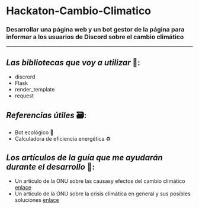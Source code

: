 # Hackaton-Cambio-Climatico

### Desarrollar una página web y un bot gestor de la página para informar a los usuarios de Discord sobre el cambio climático

---
## *Las bibliotecas que voy a utilizar* 📑:
- discrord
- Flask
- render_template
- request

## *Referencias útiles* 🗃️:
- Bot ecológico 🤖
- Calculadora de eficiencia energética ♻️

## *Los artículos de la guía que me ayudarán durante el desarrollo* 🔗:
- Un articulo de la ONU sobre las causasy efectos del cambio climático  [enlace](https://www.un.org/es/climatechange/science/causes-effects-climate-change)
- Un artículo de la ONU sobre la crisis climática en general y sus posibles soluciones  [enlace](https://www.un.org/es/un75/climate-crisis-race-we-can-win)
